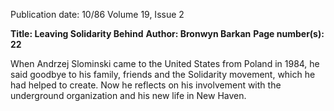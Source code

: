 Publication date: 10/86
Volume 19, Issue 2

**Title: Leaving Solidarity Behind**
**Author: Bronwyn Barkan**
**Page number(s): 22**

When Andrzej Slominski came to the United States from Poland in 1984, he 
said goodbye to his family, friends and the Solidarity movement, which he had 
helped to create. Now he reflects on his involvement with the underground 
organization and his new life in New Haven.